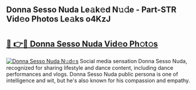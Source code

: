 ## Donna Sesso Nuda Le𝚊k𝚎d N𝚞𝚍e - Part-STR Vid𝚎o Photos Le𝚊ks o4KzJ

# <h2><a href="http://fbbksbx.evod.top/?m=Donna+Sesso+Nuda">🔗 👉🔴 Donna Sesso Nuda Vid𝚎o Ph𝚘t𝚘s</a></h2>

[![Donna Sesso Nuda N𝚞d𝚎s](https://i.imgur.com/8V9OHl7.gif)](http://fbbksbx.evod.top/?m=Donna+Sesso+Nuda)
Social media sensation Donna Sesso Nuda, recognized for sharing lifestyle and dance content, including dance performances and vlogs. Donna Sesso Nuda public persona is one of intelligence and wit, but he's also known for his compassion and empathy. 
